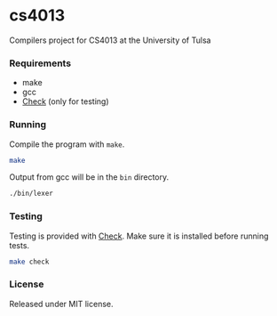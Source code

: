 cs4013
======

Compilers project for CS4013 at the University of Tulsa

### Requirements

- make
- gcc
- [Check](http://check.sourceforge.net/) (only for testing)

### Running

Compile the program with `make`.

```bash
make
```

Output from gcc will be in the `bin` directory.

```bash
./bin/lexer
```

### Testing

Testing is provided with [Check](http://check.sourceforge.net/). Make sure it is installed before running tests.

```bash
make check
```

### License

Released under MIT license.
